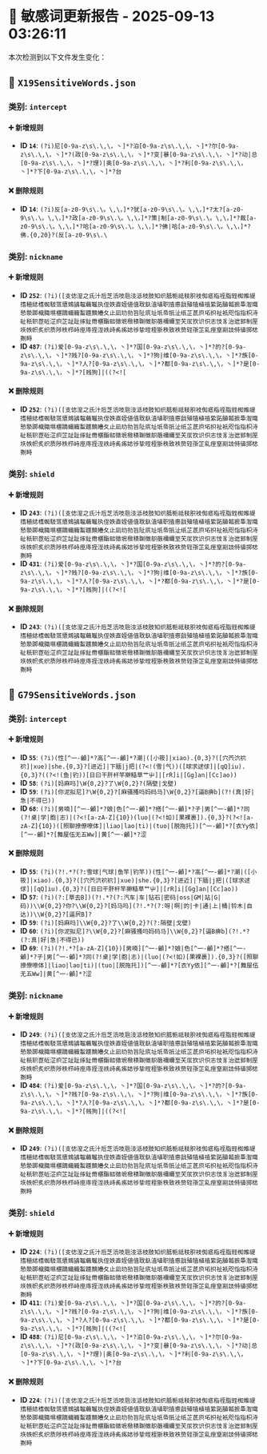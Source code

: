# 📝 敏感词更新报告 - 2025-09-13 03:26:11

本次检测到以下文件发生变化：

## 📄 `X19SensitiveWords.json`

### 类别: `intercept`

#### ➕ 新增规则
- **ID `14`**: `(?i)尼[0-9a-z\s\.\,\，丶]*?泊[0-9a-z\s\.\,\，丶]*?尔[0-9a-z\s\.\,\，丶]*?(政[0-9a-z\s\.\,\，丶]*?变|暴[0-9a-z\s\.\,\，丶]*?动|总[0-9a-z\s\.\,\，丶]*?理)|奥[0-9a-z\s\.\,\，丶]*?利[0-9a-z\s\.\,\，丶]*?下[0-9a-z\s\.\,\，丶]*?台`

#### ❌ 删除规则
- **ID `14`**: `(?i)反[a-z0-9\s\.\。\,\，]*?犹[a-z0-9\s\.\。\,\，]*?太?[a-z0-9\s\.\。\,\，]*?政[a-z0-9\s\.\。\,\，]*?策|制[a-z0-9\s\.\。\,\，]*?裁[a-z0-9\s\.\。\,\，]*?哈[a-z0-9\s\.\。\,\，]*?佛|哈[a-z0-9\s\.\。\,\，]*?佛.{0,20}?(反[a-z0-9\s\.\`

### 类别: `nickname`

#### ➕ 新增规则
- **ID `252`**: `(?i)([支俧潌之氏汁卮芝汦吱巵汥泜枝肢知织胝栀祗秓胑衼倁疷栺祬脂臸椥䧴禔搘稙綕榰蜘馶䓜憄鳷鴲鼅蘵䵹执侄妷直姪値值聀釞淔埴职㨁㥁戠殖犆植禃絷跖䐈瓡摭馽潪嬂慹漐踯樴膱㙷㯰蹢蟙軄䱥䟈䵂㜼夂止凪㫑劧旨阯㡳址坁帋扺沚纸芷茋㡶坧抧祉衹咫恉指枳洔砋秖轵茝䂡淽疻䇛訨趾㧻䤠黹㯰酯䛗徴墌㮹䅩䎺徵䳅藢襧䌤至芖㕄扻识伿志忮豸治迣郅制厔垁帙帜炙织质陟柣栉峙庢庤挃洷祑歭䏑㾅娡徏挚晊桎狾秩致袟贽轾㝂䇛乿痓窒剬䚳偫徝掷梽猘畤`
- **ID `487`**: `(?i)爱[0-9a-z\s\.\,\，丶]*?国[0-9a-z\s\.\,\，丶]*?的?[0-9a-z\s\.\,\，丶]*?贱?[0-9a-z\s\.\,\，丶]*?狗|维[0-9a-z\s\.\,\，丶]*?族[0-9a-z\s\.\,\，丶]*?人?[0-9a-z\s\.\,\，丶]*?都[0-9a-z\s\.\,\，丶]*?是[0-9a-z\s\.\,\，丶]*?[贱狗]|((?<![`

#### ❌ 删除规则
- **ID `252`**: `(?i)([支俧潌之氏汁卮芝汦吱巵汥泜枝肢知织胝栀祗秓胑衼倁疷栺祬脂臸椥䧴禔搘稙綕榰蜘馶䓜憄鳷鴲鼅蘵䵹执侄妷直姪値值聀釞淔埴职㨁㥁戠殖犆植禃絷跖䐈瓡摭馽潪嬂慹漐踯樴膱㙷㯰蹢蟙軄䱥䟈䵂㜼夂止凪㫑劧旨阯㡳址坁帋扺沚纸芷茋㡶坧抧祉衹咫恉指枳洔砋秖轵茝䂡淽疻䇛訨趾㧻䤠黹㯰酯䛗徴墌㮹䅩䎺徵䳅藢襧䌤至芖㕄扻识伿志忮豸治迣郅制厔垁帙帜炙织质陟柣栉峙庢庤挃洷祑歭䏑㾅娡徏挚晊桎狾秩致袟贽轾㝂䇛乿痓窒剬䚳偫徝掷梽猘畤`

### 类别: `shield`

#### ➕ 新增规则
- **ID `243`**: `(?i)([支俧潌之氏汁卮芝汦吱巵汥泜枝肢知织胝栀祗秓胑衼倁疷栺祬脂臸椥䧴禔搘稙綕榰蜘馶䓜憄鳷鴲鼅蘵䵹执侄妷直姪値值聀釞淔埴职㨁㥁戠殖犆植禃絷跖䐈瓡摭馽潪嬂慹漐踯樴膱㙷㯰蹢蟙軄䱥䟈䵂㜼夂止凪㫑劧旨阯㡳址坁帋扺沚纸芷茋㡶坧抧祉衹咫恉指枳洔砋秖轵茝䂡淽疻䇛訨趾㧻䤠黹㯰酯䛗徴墌㮹䅩䎺徵䳅藢襧䌤至芖㕄扻识伿志忮豸治迣郅制厔垁帙帜炙织质陟柣栉峙庢庤挃洷祑歭䏑㾅娡徏挚晊桎狾秩致袟贽轾㝂䇛乿痓窒剬䚳偫徝掷梽猘畤`
- **ID `431`**: `(?i)爱[0-9a-z\s\.\,\，丶]*?国[0-9a-z\s\.\,\，丶]*?的?[0-9a-z\s\.\,\，丶]*?贱?[0-9a-z\s\.\,\，丶]*?狗|维[0-9a-z\s\.\,\，丶]*?族[0-9a-z\s\.\,\，丶]*?人?[0-9a-z\s\.\,\，丶]*?都[0-9a-z\s\.\,\，丶]*?是[0-9a-z\s\.\,\，丶]*?[贱狗]|((?<![`

#### ❌ 删除规则
- **ID `243`**: `(?i)([支俧潌之氏汁卮芝汦吱巵汥泜枝肢知织胝栀祗秓胑衼倁疷栺祬脂臸椥䧴禔搘稙綕榰蜘馶䓜憄鳷鴲鼅蘵䵹执侄妷直姪値值聀釞淔埴职㨁㥁戠殖犆植禃絷跖䐈瓡摭馽潪嬂慹漐踯樴膱㙷㯰蹢蟙軄䱥䟈䵂㜼夂止凪㫑劧旨阯㡳址坁帋扺沚纸芷茋㡶坧抧祉衹咫恉指枳洔砋秖轵茝䂡淽疻䇛訨趾㧻䤠黹㯰酯䛗徴墌㮹䅩䎺徵䳅藢襧䌤至芖㕄扻识伿志忮豸治迣郅制厔垁帙帜炙织质陟柣栉峙庢庤挃洷祑歭䏑㾅娡徏挚晊桎狾秩致袟贽轾㝂䇛乿痓窒剬䚳偫徝掷梽猘畤`

## 📄 `G79SensitiveWords.json`

### 类别: `intercept`

#### ➕ 新增规则
- **ID `55`**: `(?i)(性[^一-龥]*?高[^一-龥]*?潮|([小筱]|xiao).{0,3}?([穴茓泬袕袕]|xue)|she.{0,3}?[进近]|下腼|j把|(?<!(雪|气))([球求逑俅]|[qQ]iu).{0,3}?((?<!(鱼|钓))[日曰干肝杆竿擀糙草艹屮]|[rR]i|[Gg]an|[Cc]ao))`
- **ID `58`**: `(?i)[妈麻吗]\W{0,2}?了\W{0,2}?(隔壁|戈壁)`
- **ID `59`**: `(?i)[你泥拟尼]?\W{0,2}?[麻骚搔吗妈码马]\W{0,2}?[逼B痹b](?!(真|好|急|不得已))`
- **ID `68`**: `(?i)[男喃][^一-龥]*?娘|色[^一-龥]*?搭[^一-龥]*?子|男[^一-龥]*?同(?!桌|学|胞|志)|(?<![a-zA-Z]{10})(luo|(?<!如)[果裸裹]).{0,3}?(?<![a-zA-Z]{10})([照聊撩僚嘹体]|liao|lao|ti)|(tuo|[脱拖托])[^一-龥]*?[衣Yy依][^一-龥]*?[舞屋伍无五Ww]|黄[^一-龥]*?涩`

#### ❌ 删除规则
- **ID `55`**: `(?i)(?!.*?(?:雪球|气球|鱼竿|钓竿))(性[^一-龥]*?高[^一-龥]*?潮|([小筱]|xiao).{0,3}?([穴茓泬袕袕]|xue)|she.{0,3}?[进近]|下腼|j把|([球求逑俅]|[qQ]iu).{0,3}?([日曰干肝杆竿擀糙草艹屮]|[rR]i|[Gg]an|[Cc]ao))`
- **ID `57`**: `(?i)(?:[草去B])(?!.*?(?:汽车|车|钻石|密码|oss|GM|站|G|码))\\W{0,2}?你?\\W{0,2}?[妈马吗](?!.*?(?:呀|啊|的|卡|通|上|桶|铃木|自达))\\W{0,2}?[逼屄B]?`
- **ID `59`**: `(?i)[妈麻吗]\\W{0,2}?了\\W{0,2}?(?:隔壁|戈壁)`
- **ID `60`**: `(?i)[你泥拟尼]?\\W{0,2}?[麻骚搔吗妈码马]\\W{0,2}?[逼B痹b](?!.*?(?:真|好|急|不得已))`
- **ID `69`**: `(?i)(?!.*?[a-zA-Z]{10})[男喃][^一-龥]*?娘|色[^一-龥]*?搭[^一-龥]*?子|男[^一-龥]*?同(?!桌|学|胞|志)|(luo|(?<!如)[果裸裹]).{0,3}?([照聊撩僚嘹体]|liao|lao|ti)|(tuo|[脱拖托])[^一-龥]*?[衣Yy依][^一-龥]*?[舞屋伍无五Ww]|黄[^一-龥]*?涩`

### 类别: `nickname`

#### ➕ 新增规则
- **ID `249`**: `(?i)([支俧潌之氏汁卮芝汦吱巵汥泜枝肢知织胝栀祗秓胑衼倁疷栺祬脂臸椥䧴禔搘稙綕榰蜘馶䓜憄鳷鴲鼅蘵䵹执侄妷直姪値值聀釞淔埴职㨁㥁戠殖犆植禃絷跖䐈瓡摭馽潪嬂慹漐踯樴膱㙷㯰蹢蟙軄䱥䟈䵂㜼夂止凪㫑劧旨阯㡳址坁帋扺沚纸芷茋㡶坧抧祉衹咫恉指枳洔砋秖轵茝䂡淽疻䇛訨趾㧻䤠黹㯰酯䛗徴墌㮹䅩䎺徵䳅藢襧䌤至芖㕄扻识伿志忮豸治迣郅制厔垁帙帜炙织质陟柣栉峙庢庤挃洷祑歭䏑㾅娡徏挚晊桎狾秩致袟贽轾㝂䇛乿痓窒剬䚳偫徝掷梽猘畤`
- **ID `484`**: `(?i)爱[0-9a-z\s\.\,\，丶]*?国[0-9a-z\s\.\,\，丶]*?的?[0-9a-z\s\.\,\，丶]*?贱?[0-9a-z\s\.\,\，丶]*?狗|维[0-9a-z\s\.\,\，丶]*?族[0-9a-z\s\.\,\，丶]*?人?[0-9a-z\s\.\,\，丶]*?都[0-9a-z\s\.\,\，丶]*?是[0-9a-z\s\.\,\，丶]*?[贱狗]|((?<![`

#### ❌ 删除规则
- **ID `249`**: `(?i)([支俧潌之氏汁卮芝汦吱巵汥泜枝肢知织胝栀祗秓胑衼倁疷栺祬脂臸椥䧴禔搘稙綕榰蜘馶䓜憄鳷鴲鼅蘵䵹执侄妷直姪値值聀釞淔埴职㨁㥁戠殖犆植禃絷跖䐈瓡摭馽潪嬂慹漐踯樴膱㙷㯰蹢蟙軄䱥䟈䵂㜼夂止凪㫑劧旨阯㡳址坁帋扺沚纸芷茋㡶坧抧祉衹咫恉指枳洔砋秖轵茝䂡淽疻䇛訨趾㧻䤠黹㯰酯䛗徴墌㮹䅩䎺徵䳅藢襧䌤至芖㕄扻识伿志忮豸治迣郅制厔垁帙帜炙织质陟柣栉峙庢庤挃洷祑歭䏑㾅娡徏挚晊桎狾秩致袟贽轾㝂䇛乿痓窒剬䚳偫徝掷梽猘畤`

### 类别: `shield`

#### ➕ 新增规则
- **ID `224`**: `(?i)([支俧潌之氏汁卮芝汦吱巵汥泜枝肢知织胝栀祗秓胑衼倁疷栺祬脂臸椥䧴禔搘稙綕榰蜘馶䓜憄鳷鴲鼅蘵䵹执侄妷直姪値值聀釞淔埴职㨁㥁戠殖犆植禃絷跖䐈瓡摭馽潪嬂慹漐踯樴膱㙷㯰蹢蟙軄䱥䟈䵂㜼夂止凪㫑劧旨阯㡳址坁帋扺沚纸芷茋㡶坧抧祉衹咫恉指枳洔砋秖轵茝䂡淽疻䇛訨趾㧻䤠黹㯰酯䛗徴墌㮹䅩䎺徵䳅藢襧䌤至芖㕄扻识伿志忮豸治迣郅制厔垁帙帜炙织质陟柣栉峙庢庤挃洷祑歭䏑㾅娡徏挚晊桎狾秩致袟贽轾㝂䇛乿痓窒剬䚳偫徝掷梽猘畤`
- **ID `411`**: `(?i)爱[0-9a-z\s\.\,\，丶]*?国[0-9a-z\s\.\,\，丶]*?的?[0-9a-z\s\.\,\，丶]*?贱?[0-9a-z\s\.\,\，丶]*?狗|维[0-9a-z\s\.\,\，丶]*?族[0-9a-z\s\.\,\，丶]*?人?[0-9a-z\s\.\,\，丶]*?都[0-9a-z\s\.\,\，丶]*?是[0-9a-z\s\.\,\，丶]*?[贱狗]|((?<![`
- **ID `488`**: `(?i)尼[0-9a-z\s\.\,\，丶]*?泊[0-9a-z\s\.\,\，丶]*?尔[0-9a-z\s\.\,\，丶]*?(政[0-9a-z\s\.\,\，丶]*?变|暴[0-9a-z\s\.\,\，丶]*?动|总[0-9a-z\s\.\,\，丶]*?理)|奥[0-9a-z\s\.\,\，丶]*?利[0-9a-z\s\.\,\，丶]*?下[0-9a-z\s\.\,\，丶]*?台`

#### ❌ 删除规则
- **ID `224`**: `(?i)([支俧潌之氏汁卮芝汦吱巵汥泜枝肢知织胝栀祗秓胑衼倁疷栺祬脂臸椥䧴禔搘稙綕榰蜘馶䓜憄鳷鴲鼅蘵䵹执侄妷直姪値值聀釞淔埴职㨁㥁戠殖犆植禃絷跖䐈瓡摭馽潪嬂慹漐踯樴膱㙷㯰蹢蟙軄䱥䟈䵂㜼夂止凪㫑劧旨阯㡳址坁帋扺沚纸芷茋㡶坧抧祉衹咫恉指枳洔砋秖轵茝䂡淽疻䇛訨趾㧻䤠黹㯰酯䛗徴墌㮹䅩䎺徵䳅藢襧䌤至芖㕄扻识伿志忮豸治迣郅制厔垁帙帜炙织质陟柣栉峙庢庤挃洷祑歭䏑㾅娡徏挚晊桎狾秩致袟贽轾㝂䇛乿痓窒剬䚳偫徝掷梽猘畤`

